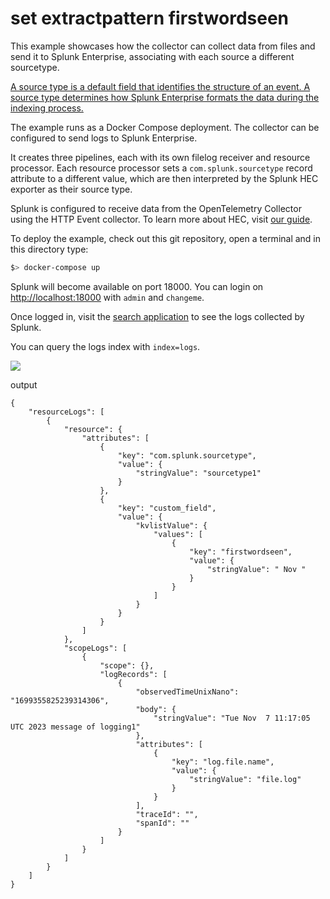 # set extractpattern firstwordseen

This example showcases how the collector can collect data from files and send it to Splunk Enterprise, associating with each source a different sourcetype.

[A source type is a default field that identifies the structure of an event. A source type determines how Splunk Enterprise formats the data during the indexing process.](https://docs.splunk.com/Splexicon:Sourcetype)

The example runs as a Docker Compose deployment. The collector can be configured to send logs to Splunk Enterprise.

It creates three pipelines, each with its own filelog receiver and resource processor. Each resource processor sets a `com.splunk.sourcetype` record attribute to a different value, which are then interpreted by the Splunk HEC exporter as their source type.

Splunk is configured to receive data from the OpenTelemetry Collector using the HTTP Event collector. To learn more about HEC, visit [our guide](https://dev.splunk.com/enterprise/docs/dataapps/httpeventcollector/).

To deploy the example, check out this git repository, open a terminal and in this directory type:
```bash
$> docker-compose up
```

Splunk will become available on port 18000. You can login on [http://localhost:18000](http://localhost:18000) with `admin` and `changeme`.

Once logged in, visit the [search application](http://localhost:18000/en-US/app/search) to see the logs collected by Splunk.

You can query the logs index with `index=logs`.

![](different-sourcetypes.png)

output

```
{
    "resourceLogs": [
        {
            "resource": {
                "attributes": [
                    {
                        "key": "com.splunk.sourcetype",
                        "value": {
                            "stringValue": "sourcetype1"
                        }
                    },
                    {
                        "key": "custom_field",
                        "value": {
                            "kvlistValue": {
                                "values": [
                                    {
                                        "key": "firstwordseen",
                                        "value": {
                                            "stringValue": " Nov "
                                        }
                                    }
                                ]
                            }
                        }
                    }
                ]
            },
            "scopeLogs": [
                {
                    "scope": {},
                    "logRecords": [
                        {
                            "observedTimeUnixNano": "1699355825239314306",
                            "body": {
                                "stringValue": "Tue Nov  7 11:17:05 UTC 2023 message of logging1"
                            },
                            "attributes": [
                                {
                                    "key": "log.file.name",
                                    "value": {
                                        "stringValue": "file.log"
                                    }
                                }
                            ],
                            "traceId": "",
                            "spanId": ""
                        }
                    ]
                }
            ]
        }
    ]
}
```
